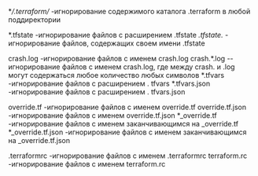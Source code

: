 **/.terraform/*  -игнорирование содержимого каталога .terraform в любой поддиректории

*.tfstate  -игнорирование файлов с расширением .tfstate
*.tfstate.*  - игнорирование файлов, содержащих своем имени .tfstate

crash.log  -игнорирование файлов с именем crash.log
crash.*.log  --игнорирование файлов с именем crash.log, где между crash. и .log могут содержаться любое количество любых символов
*.tfvars  -игнорирование файлов с расширением . tfvars
*.tfvars.json  -игнорирование файлов с расширением . tfvars.json

override.tf  -игнорирование файлов с именем override.tf
override.tf.json  -игнорирование файлов с именем override.tf.json
*_override.tf  -игнорирование файлов с именем заканчивающимся на _override.tf
*_override.tf.json  -игнорирование файлов с именем заканчивающимся на _override.tf.json

.terraformrc  -игнорирование файлов с именем .terraformrc 
terraform.rc  -игнорирование файлов с именем terraform.rc
